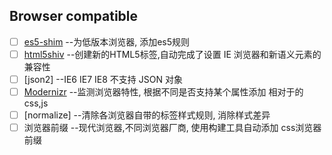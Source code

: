 ## Browser compatible

- [ ] [es5-shim]  --为低版本浏览器, 添加es5规则
- [ ] [html5shiv]  --创建新的HTML5标签,自动完成了设置 IE 浏览器和新语义元素的兼容性
- [ ] [json2]  --IE6 IE7 IE8 不支持 JSON 对象
- [ ] [Modernizr][modernizr]  --监测浏览器特性, 根据不同是否支持某个属性添加 相对于的css,js
- [ ] [normalize]  --清除各浏览器自带的标签样式规则, 消除样式差异
- [ ] 浏览器前缀  --现代浏览器,不同浏览器厂商, 使用构建工具自动添加 css浏览器前缀

[es5-shim]:https://github.com/es-shims/es5-shim
[html5shiv]:https://github.com/aFarkas/html5shiv
[karma]: http://karma-runner.github.io
[modernizr]:https://github.com/Modernizr/Modernizr

